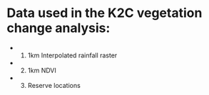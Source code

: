 #  Data used in the K2C vegetation change analysis:
- 1. 1km Interpolated rainfall raster
- 2. 1km NDVI
- 3. Reserve locations
